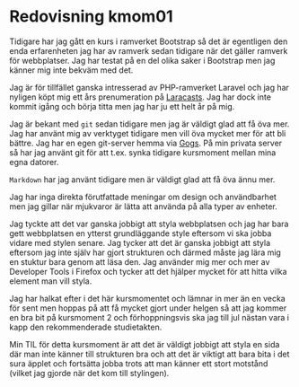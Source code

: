 ---
---
Redovisning kmom01
=========================

Tidigare har jag gått en kurs i ramverket Bootstrap så det är egentligen den 
enda erfarenheten jag har av ramverk sedan tidigare när det gäller ramverk 
för webbplatser. Jag har testat på en del olika saker i Bootstrap men jag 
känner mig inte bekväm med det. 

Jag är för tillfället ganska intresserad av PHP-ramverket Laravel och jag har
 nyligen köpt mig ett års prenumeration på 
 [Laracasts](https://www.laracasts.com). Jag har dock inte kommit igång och 
 börja titta men jag har ju ett helt år på mig. 
 
 Jag är bekant med `git` sedan tidigare men jag är väldigt glad att få öva 
 mer. Jag har använt mig av verktyget tidigare men vill öva mycket mer för 
 att bli bättre. Jag har en egen git-server hemma via 
 [Gogs](https://gogs.io/). På min privata server så har jag använt git för 
 att t.ex. synka tidigare kursmoment mellan mina egna datorer.
 
 `Markdown` har jag använt tidigare men är väldigt glad att få öva ännu mer.
 
 Jag har inga direkta förutfattade meningar om design och användbarhet men 
 jag gillar när mjukvaror är lätta att använda på alla typer av enheter.
 
 Jag tyckte att det var ganska jobbigt att styla webbplatsen och jag har bara
  gett webbplatsen en ytterst grundläggande style eftersom vi ska jobba 
  vidare med stylen senare. Jag tycker att det är ganska jobbigt att styla 
  eftersom jag inte själv har gjort strukturen och därmed måste jag lära mig 
  en stuktur bara genom att läsa den. Jag använder mig mer och mer av 
  Developer Tools i Firefox och tycker att det hjälper mycket för att hitta 
  vilka element man vill styla.
  
  Jag har halkat efter i det här kursmomentet och lämnar in mer än en vecka 
  för sent men hoppas på att få mycket gjort under helgen så att jag kommer 
  en bra bit på kursmoment 2 och förhoppningsvis ska jag till jul nästan vara
   i kapp den rekommenderade studietakten. 
   
 Min TIL för detta kursmoment är att det är väldigt jobbigt att styla en sida
  där man inte känner till strukturen bra och att det är viktigt att bara 
  bita i det sura äpplet och fortsätta jobba trots att man känner ett stort 
  motstånd (vilket jag gjorde när det kom till stylingen).
